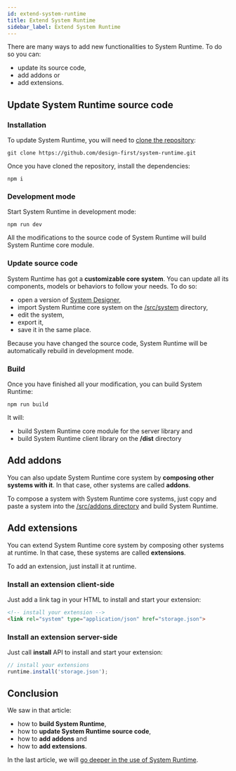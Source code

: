 ```yaml
---
id: extend-system-runtime
title: Extend System Runtime
sidebar_label: Extend System Runtime
---
```


There are many ways to add new functionalities to System Runtime. To do so you can:
* update its source code,
* add addons or
* add extensions.

## Update System Runtime source code

### Installation

To update System Runtime, you will need to [clone the repository](https://github.com/design-first/system-runtime):

```shell
git clone https://github.com/design-first/system-runtime.git
```

Once you have cloned the repository, install the dependencies:

```shell
npm i
```

### Development mode

Start System Runtime in development mode:

```shell
npm run dev
```

All the modifications to the source code of System Runtime will build System Runtime core module.

### Update source code

System Runtime has got a **customizable core system**. You can update all its components, models or behaviors to follow your needs. To do so:

* open a version of [System Designer](http://designfirst.io/systemdesigner/),
* import System Runtime core system on the [/src/system](https://github.com/design-first/system-runtime/tree/master/src/system) directory,
* edit the system,
* export it,
* save it in the same place.

Because you have changed the source code, System Runtime will be automatically rebuild in development mode.

### Build

Once you have finished all your modification, you can build System Runtime:

```shell
npm run build
```

It will:
*  build System Runtime core module for the server library and
*  build System Runtime client library on the **/dist** directory

## Add addons

You can also update System Runtime core system by **composing other systems with it**. In that case, other systems are called **addons**.

To compose a system with System Runtime core systems, just copy and paste a system into the [/src/addons directory](https://github.com/design-first/system-runtime/tree/master/addons) and build System Runtime.

## Add extensions

You can extend System Runtime core system by composing other systems at runtime. In that case, these systems are called **extensions**.

To add an extension, just install it at runtime.

### Install an extension client-side

Just add a link tag in your HTML to install and start your extension:

```html
<!-- install your extension -->
<link rel="system" type="application/json" href="storage.json">
```

### Install an extension server-side

Just call **install** API to install and start your extension:

```js
// install your extensions 
runtime.install('storage.json');
```

## Conclusion

We saw in that article:

* how to **build System Runtime**,
* how to **update System Runtime source code**,
* how to **add addons** and
* how to **add extensions**.

In the last article, we will [go deeper in the use of System Runtime](go-deeper.html).